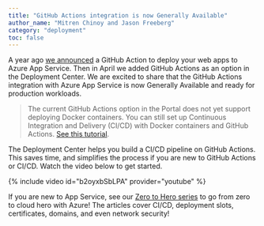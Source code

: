 ```yaml
---
title: "GitHub Actions integration is now Generally Available"
author_name: "Mitren Chinoy and Jason Freeberg"
category: "deployment"
toc: false
---
```


A year ago [we announced](https://azure.github.io/AppService/2019/08/10/Github-actions-for-webapps.html) a GitHub Action to deploy your web apps to Azure App Service. Then in April we added GitHub Actions as an option in the Deployment Center. We are excited to share that the GitHub Actions integration with Azure App Service is now Generally Available and ready for production workloads. 

> The current GitHub Actions option in the Portal does not yet support deploying Docker containers. You can still set up Continuous Integration and Delivery (CI/CD) with Docker containers and GitHub Actions. [See this tutorial](https://docs.microsoft.com/azure/app-service/deploy-container-github-action).

The Deployment Center helps you build a CI/CD pipeline on GitHub Actions. This saves time, and simplifies the process if you are new to GitHub Actions or CI/CD. Watch the video below to get started.

{% include video id="b2oyxbSbLPA" provider="youtube" %}

If you are new to App Service, see our [Zero to Hero series](https://azure.github.io/AppService/tags/#zero-to-hero) to go from zero to cloud hero with Azure! The articles cover CI/CD, deployment slots, certificates, domains, and even network security!
